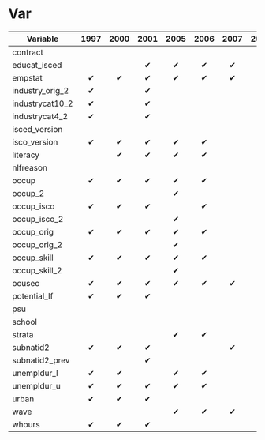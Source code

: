 # Var

| Variable        | 1997 | 2000 | 2001 | 2005 | 2006 | 2007 | 2008 | 2009 | 2010 | 2011 | 2012 | 2013 | 2015 | 2016 | 2017 |
|-----------------|:----:|:----:|:----:|:----:|:----:|:----:|:----:|:----:|:----:|:----:|:----:|:----:|:----:|:----:|:----:|
| contract        |      |      |      |      |      |      |      |      |  ✔   |      |      |      |      |      |      |
| educat_isced    |      |      |  ✔   |  ✔   |  ✔   |  ✔   |  ✔   |  ✔   |  ✔   |  ✔   |  ✔   |  ✔   |  ✔   |  ✔   |  ✔   |
| empstat         |  ✔   |  ✔   |  ✔   |  ✔   |  ✔   |  ✔   |  ✔   |      |  ✔   |  ✔   |  ✔   |  ✔   |  ✔   |  ✔   |  ✔   |
| industry_orig_2 |  ✔   |      |  ✔   |      |      |      |      |      |      |  ✔   |      |      |      |      |      |
| industrycat10_2 |  ✔   |      |  ✔   |      |      |      |      |      |      |  ✔   |      |      |      |      |      |
| industrycat4_2  |  ✔   |      |  ✔   |      |      |      |      |      |      |  ✔   |      |      |      |      |      |
| isced_version   |      |      |      |      |      |      |      |      |      |      |      |      |  ✔   |      |      |
| isco_version    |  ✔   |  ✔   |  ✔   |  ✔   |  ✔   |      |      |      |  ✔   |  ✔   |  ✔   |  ✔   |  ✔   |  ✔   |  ✔   |
| literacy        |      |  ✔   |  ✔   |  ✔   |  ✔   |      |      |      |      |  ✔   |      |      |      |      |      |
| nlfreason       |      |      |      |      |      |      |      |      |      |      |      |      |      |  ✔   |      |
| occup           |  ✔   |  ✔   |  ✔   |  ✔   |  ✔   |      |      |      |  ✔   |  ✔   |  ✔   |  ✔   |  ✔   |  ✔   |  ✔   |
| occup_2         |      |      |      |  ✔   |      |      |      |      |      |      |  ✔   |      |      |      |      |
| occup_isco      |  ✔   |  ✔   |  ✔   |      |  ✔   |      |      |      |  ✔   |  ✔   |      |  ✔   |      |      |      |
| occup_isco_2    |      |      |      |  ✔   |      |      |      |      |      |      |  ✔   |      |      |      |      |
| occup_orig      |  ✔   |  ✔   |  ✔   |  ✔   |  ✔   |      |      |      |  ✔   |  ✔   |  ✔   |  ✔   |  ✔   |  ✔   |  ✔   |
| occup_orig_2    |      |      |      |  ✔   |      |      |      |      |      |      |  ✔   |      |      |      |      |
| occup_skill     |  ✔   |  ✔   |  ✔   |  ✔   |  ✔   |      |      |      |  ✔   |  ✔   |  ✔   |  ✔   |  ✔   |  ✔   |  ✔   |
| occup_skill_2   |      |      |      |  ✔   |      |      |      |      |      |      |  ✔   |      |      |      |      |
| ocusec           |  ✔   |  ✔   |  ✔   |  ✔   |  ✔   |  ✔   |  ✔   |      |  ✔   |  ✔   |  ✔   |  ✔   |  ✔   |  ✔   |  ✔   |
| potential_lf     |  ✔   |  ✔   |  ✔   |      |      |      |      |      |      |      |      |      |      |      |      |
| psu              |      |      |      |      |      |      |      |      |      |  ✔   |      |      |      |      |      |
| school           |      |      |      |      |      |      |      |      |      |  ✔   |      |      |      |      |      |
| strata           |      |      |      |  ✔   |  ✔   |      |      |      |      |  ✔   |  ✔   |  ✔   |  ✔   |  ✔   |  ✔   |
| subnatid2        |  ✔   |  ✔   |  ✔   |      |      |  ✔   |  ✔   |  ✔   |  ✔   |  ✔   |      |  ✔   |  ✔   |  ✔   |  ✔   |
| subnatid2_prev   |      |      |  ✔   |      |      |      |      |      |      |      |      |      |      |      |      |
| unempldur_l      |  ✔   |  ✔   |      |  ✔   |  ✔   |      |      |      |      |  ✔   |  ✔   |  ✔   |  ✔   |  ✔   |  ✔   |
| unempldur_u      |  ✔   |  ✔   |  ✔   |  ✔   |  ✔   |      |      |      |      |  ✔   |  ✔   |  ✔   |  ✔   |  ✔   |  ✔   |
| urban            |  ✔   |  ✔   |  ✔   |      |      |      |      |  ✔   |      |  ✔   |  ✔   |  ✔   |  ✔   |  ✔   |  ✔   |
| wave             |      |      |      |  ✔   |  ✔   |  ✔   |  ✔   |  ✔   |  ✔   |  ✔   |  ✔   |  ✔   |  ✔   |  ✔   |  ✔   |
| whours           |  ✔   |  ✔   |  ✔   |      |      |      |      |  ✔   |      |      |      |      |      |      |      |

